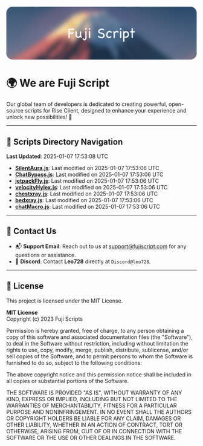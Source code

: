 ![Banner](.github/b.webp)

# 🌍 **We are Fuji Script**

Our global team of developers is dedicated to creating powerful, open-source scripts for Rise Client, designed to enhance your experience and unlock new possibilities! 🌟

---
<!-- SCRIPTS_NAVIGATION_START -->
## 📂 **Scripts Directory Navigation**

**Last Updated**: 2025-01-07 17:53:08 UTC

- **[SilentAura.js](scripts/SilentAura.js)**: Last modified on 2025-01-07 17:53:06 UTC
- **[ChatBypass.js](scripts/ChatBypass.js)**: Last modified on 2025-01-07 17:53:06 UTC
- **[jetpackFly.js](scripts/jetpackFly.js)**: Last modified on 2025-01-07 17:53:06 UTC
- **[velocityHylex.js](scripts/velocityHylex.js)**: Last modified on 2025-01-07 17:53:06 UTC
- **[chestxray.js](scripts/chestxray.js)**: Last modified on 2025-01-07 17:53:06 UTC
- **[bedxray.js](scripts/bedxray.js)**: Last modified on 2025-01-07 17:53:06 UTC
- **[chatMacro.js](scripts/chatMacro.js)**: Last modified on 2025-01-07 17:53:06 UTC

<!-- SCRIPTS_NAVIGATION_END -->

---

## 💬 **Contact Us**  
- 📬 **Support Email**: Reach out to us at [support@fujiscript.com](mailto:support@fujiscript.com) for any questions or assistance.  
- 💬 **Discord**: Contact **Leo728** directly at `Discord@leo728`.

---

## 📜 **License**

This project is licensed under the MIT License.  

**MIT License**  
Copyright (c) 2023 Fuji Scripts  

Permission is hereby granted, free of charge, to any person obtaining a copy of this software and associated documentation files (the "Software"), to deal in the Software without restriction, including without limitation the rights to use, copy, modify, merge, publish, distribute, sublicense, and/or sell copies of the Software, and to permit persons to whom the Software is furnished to do so, subject to the following conditions:  

The above copyright notice and this permission notice shall be included in all copies or substantial portions of the Software.  

THE SOFTWARE IS PROVIDED "AS IS", WITHOUT WARRANTY OF ANY KIND, EXPRESS OR IMPLIED, INCLUDING BUT NOT LIMITED TO THE WARRANTIES OF MERCHANTABILITY, FITNESS FOR A PARTICULAR PURPOSE AND NONINFRINGEMENT. IN NO EVENT SHALL THE AUTHORS OR COPYRIGHT HOLDERS BE LIABLE FOR ANY CLAIM, DAMAGES OR OTHER LIABILITY, WHETHER IN AN ACTION OF CONTRACT, TORT OR OTHERWISE, ARISING FROM, OUT OF OR IN CONNECTION WITH THE SOFTWARE OR THE USE OR OTHER DEALINGS IN THE SOFTWARE.  
